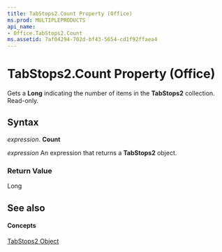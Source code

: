 ```yaml
---
title: TabStops2.Count Property (Office)
ms.prod: MULTIPLEPRODUCTS
api_name:
- Office.TabStops2.Count
ms.assetid: 7af04294-702d-bf43-5654-cd1f92ffaea4
---
```



# TabStops2.Count Property (Office)

Gets a  **Long** indicating the number of items in the **TabStops2** collection. Read-only.


## Syntax

 _expression_. **Count**

 _expression_ An expression that returns a **TabStops2** object.


### Return Value

Long


## See also


#### Concepts


[TabStops2 Object](tabstops2-object-office.md)

